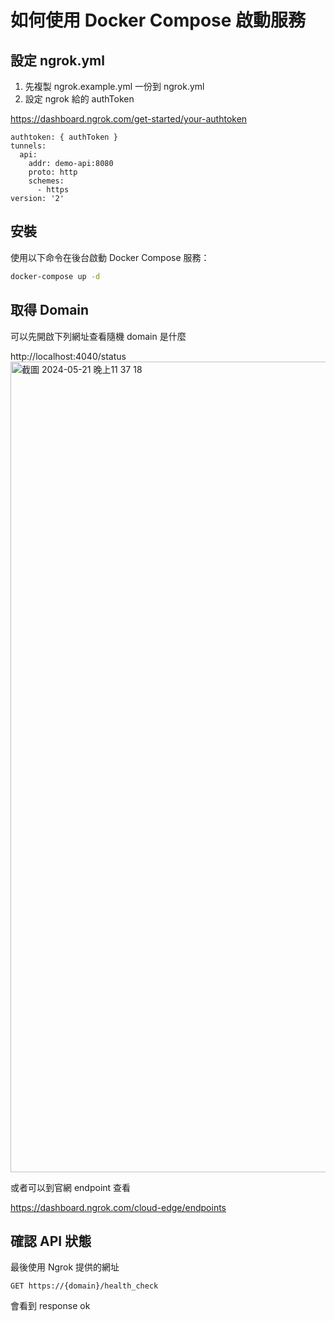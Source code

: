 # 如何使用 Docker Compose 啟動服務
## 設定 ngrok.yml
1. 先複製 ngrok.example.yml 一份到 ngrok.yml
2. 設定 ngrok 給的 authToken
   
https://dashboard.ngrok.com/get-started/your-authtoken

```
authtoken: { authToken }
tunnels:
  api:
    addr: demo-api:8080
    proto: http
    schemes:
      - https
version: '2'

```

## 安裝
使用以下命令在後台啟動 Docker Compose 服務：

```sh
docker-compose up -d
```

## 取得 Domain
可以先開啟下列網址查看隨機 domain 是什麼

http://localhost:4040/status
<img width="1297" alt="截圖 2024-05-21 晚上11 37 18" src="https://github.com/Leoyang183/ngrok_demo/assets/9442209/352877dd-2ce7-4215-9215-46c0c54e1b91">


或者可以到官網 endpoint 查看

https://dashboard.ngrok.com/cloud-edge/endpoints

## 確認 API 狀態
最後使用 Ngrok 提供的網址

```
GET https://{domain}/health_check
```
會看到 response ok
